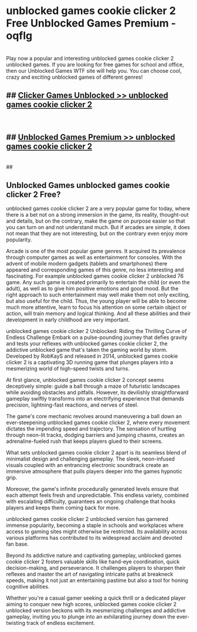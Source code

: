 # unblocked games cookie clicker 2  Free Unblocked Games Premium - oqflg <br>
<br>
Play now a popular and interesting unblocked games cookie clicker 2 unblocked games. If you are looking for free games for school and office, then our Unblocked Games WTF site will help you. You can choose cool, crazy and exciting unblocked games of different genres!


## ##  [Clicker Games Unblocked >> unblocked games cookie clicker 2](http://freeplayer.one?title=unblocked_games_cookie_clicker_2&ref=UGames)
  <br>

##  ## [Unblocked Games Premium >> unblocked games cookie clicker 2](http://freeplayer.one?title=unblocked_games_cookie_clicker_2&ref=UGames)
  <br>
  ##



## Unblocked Games unblocked games cookie clicker 2 Free?

unblocked games cookie clicker 2 are a very popular game for today, where there is a bet not on a strong immersion in the game, its reality, thought-out and details, but on the contrary, make the game on purpose easier so that you can turn on and not understand much. But if arcades are simple, it does not mean that they are not interesting, but on the contrary even enjoy more popularity.

Arcade is one of the most popular game genres. It acquired its prevalence through computer games as well as entertainment for consoles. With the advent of mobile modern gadgets (tablets and smartphones) there appeared and corresponding games of this genre, no less interesting and fascinating. For example unblocked games cookie clicker 2 unblocked 76 game. Any such game is created primarily to entertain the child (or even the adult), as well as to give him positive emotions and good mood. But the right approach to such entertainment may well make them not only exciting, but also useful for the child. Thus, the young player will be able to become much more attentive, learn to focus his attention on some certain object or action, will train memory and logical thinking. And all these abilities and their development in early childhood are very important.

unblocked games cookie clicker 2 Unblocked: Riding the Thrilling Curve of Endless Challenge
Embark on a pulse-pounding journey that defies gravity and tests your reflexes with unblocked games cookie clicker 2, the addictive unblocked game that's taken the gaming world by storm. Developed by RobKayS and released in 2014, unblocked games cookie clicker 2 is a captivating 3D running game that plunges players into a mesmerizing world of high-speed twists and turns.

At first glance, unblocked games cookie clicker 2 concept seems deceptively simple: guide a ball through a maze of futuristic landscapes while avoiding obstacles and pitfalls. However, its devilishly straightforward gameplay swiftly transforms into an electrifying experience that demands precision, lightning-fast reactions, and nerves of steel.

The game's core mechanic revolves around maneuvering a ball down an ever-steepening unblocked games cookie clicker 2, where every movement dictates the impending speed and trajectory. The sensation of hurtling through neon-lit tracks, dodging barriers and jumping chasms, creates an adrenaline-fueled rush that keeps players glued to their screens.

What sets unblocked games cookie clicker 2 apart is its seamless blend of minimalist design and challenging gameplay. The sleek, neon-infused visuals coupled with an entrancing electronic soundtrack create an immersive atmosphere that pulls players deeper into the games hypnotic grip.

Moreover, the game's infinite procedurally generated levels ensure that each attempt feels fresh and unpredictable. This endless variety, combined with escalating difficulty, guarantees an ongoing challenge that hooks players and keeps them coming back for more.

unblocked games cookie clicker 2 unblocked version has garnered immense popularity, becoming a staple in schools and workplaces where access to gaming sites might otherwise be restricted. Its availability across various platforms has contributed to its widespread acclaim and devoted fan base.

Beyond its addictive nature and captivating gameplay, unblocked games cookie clicker 2 fosters valuable skills like hand-eye coordination, quick decision-making, and perseverance. It challenges players to sharpen their reflexes and master the art of navigating intricate paths at breakneck speeds, making it not just an entertaining pastime but also a tool for honing cognitive abilities.

Whether you're a casual gamer seeking a quick thrill or a dedicated player aiming to conquer new high scores, unblocked games cookie clicker 2 unblocked version beckons with its mesmerizing challenges and addictive gameplay, inviting you to plunge into an exhilarating journey down the ever-twisting track of endless excitement.